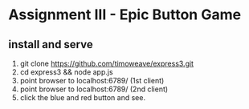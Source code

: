 # Assignment III - Epic Button Game

## install and serve

1. git clone https://github.com/timoweave/express3.git
1. cd express3 && node app.js
1. point browser to localhost:6789/ (1st client)
1. point browser to localhost:6789/ (2nd client)
1. click the blue and red button and see.





